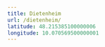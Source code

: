 ```yaml
---
title: Dietenheim
url: /dietenheim/
latitude: 48.215385100000006
longitude: 10.070569500000001
---
```

